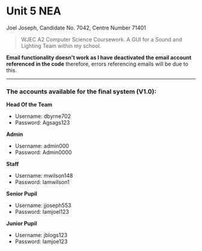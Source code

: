 # Unit 5 NEA
Joel Joseph, Candidate No. 7042, Centre Number 71401
> WJEC A2 Computer Science Coursework. A GUI for a Sound and Lighting Team within my school.

**Email functionality doesn't work as I have deactivated the email account referenced in the code** therefore, errors referencing emails will be due to this.

---
### The accounts available for the final system (V1.0):

**Head Of the Team**
- Username: dbyrne702
- Password: Agsags123

**Admin**
- Username: admin000
- Password: Admin0000

**Staff**
- Username: mwilson148
- Password: Iamwilson1

**Senior Pupil**
- Username: jjoseph553
- Password: Iamjoel123

**Junior Pupil**
- Username: jblogs123
- Password: Iamjoe123
